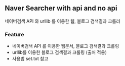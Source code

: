 ## Naver Searcher with api and no api
네이버검색 API 와 urllib 를 이용한 웹, 블로그 검색결과 크롤러
### Feature
- 네이버검색 API 를 이용한 웹문서, 블로그 검색결과 크롤링
- urllib를 이용한 블로그 검색결과 크롤링 (출처 적용)
- 사용법 set.txt 참고
